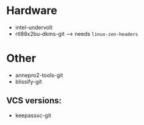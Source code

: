 # Hardware
- intel-undervolt
- rtl88x2bu-dkms-git --> needs `linux-zen-headers`

# Other

- annepro2-tools-git
- blissify-git

## VCS versions:
- keepassxc-git
